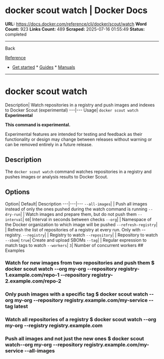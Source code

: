 # docker scout watch | Docker Docs

**URL:** https://docs.docker.com/reference/cli/docker/scout/watch
**Word Count:** 923
**Links Count:** 489
**Scraped:** 2025-07-16 01:55:49
**Status:** completed

---

Back

[Reference](https://docs.docker.com/reference/)

  * [Get started](https://docs.docker.com/get-started/)   * [Guides](https://docs.docker.com/guides/)   * [Manuals](https://docs.docker.com/manuals/)

* * *

# docker scout watch

Description| Watch repositories in a registry and push images and indexes to Docker Scout \(experimental\)   ---|---   Usage| `docker scout watch`      **Experimental**

**This command is experimental.**

Experimental features are intended for testing and feedback as their functionality or design may change between releases without warning or can be removed entirely in a future release.

## Description

The `docker scout watch` command watches repositories in a registry and pushes images or analysis results to Docker Scout.

## Options

Option| Default| Description   ---|---|---   `--all-images`| | Push all images instead of only the ones pushed during the watch command is running      `--dry-run`| | Watch images and prepare them, but do not push them   `--interval`| `60`| Interval in seconds between checks   `--org`| | Namespace of the Docker organization to which image will be pushed   `--refresh-registry`| | Refresh the list of repositories of a registry at every run. Only with --registry.      `--registry`| | Registry to watch   `--repository`| | Repository to watch   `--sbom`| `true`| Create and upload SBOMs   `--tag`| | Regular expression to match tags to watch   `--workers`| `3`| Number of concurrent workers      ## Examples

### Watch for new images from two repositories and push them               $ docker scout watch --org my-org --repository registry-1.example.com/repo-1 --repository registry-2.example.com/repo-2     

### Only push images with a specific tag               $ docker scout watch --org my-org --repository registry.example.com/my-service --tag latest     

### Watch all repositories of a registry               $ docker scout watch --org my-org --registry registry.example.com     

### Push all images and not just the new ones               $ docker scout watch--org my-org --repository registry.example.com/my-service --all-images
